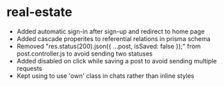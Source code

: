# real-estate

- Added automatic sign-in after sign-up and redirect to home page
- Added cascade properites to referential relations in prisma schema
- Removed "res.status(200).json({ ...post, isSaved: false });" from post.controller.js to avoid sending two statuses
- Added disabled on click while saving a post to avoid sending multiple requests
- Kept using to use 'own' class in chats rather than inline styles

